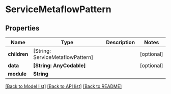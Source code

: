 # ServiceMetaflowPattern

## Properties
Name | Type | Description | Notes
------------ | ------------- | ------------- | -------------
**children** | [String: ServiceMetaflowPattern] |  | [optional] 
**data** | **[String: AnyCodable]** |  | [optional] 
**module** | **String** |  | 

[[Back to Model list]](../README.md#documentation-for-models) [[Back to API list]](../README.md#documentation-for-api-endpoints) [[Back to README]](../README.md)


